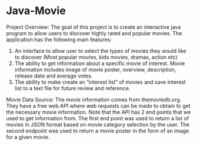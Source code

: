 # Java-Movie

Project Overview: 
The goal of this project is to create an interactive java program to allow users to discover highly rated and popular movies. The application has the following main features:
1.	An interface to allow user to select the types of movies they would like to discover (Most popular movies, kids movies, dramas, action etc)
2.	The ability to get information about a specific movie of interest. Movie information includes image of movie poster, overview, description, release date and average votes.
3.	The ability to make create an “interest list” of movies and save interest list to a text file for future review and reference.

Movie Data Source:
The movie information comes from themoviedb.org. They have a free web API where web requests can be made to obtain to get the necessary movie information. Note that the API has 2 end points that we used to get information from. The first end point was used to return a list of movies in JSON format based on movie category selection by the user. The second endpoint was used to return a movie poster in the form of an image for a given movie. 
